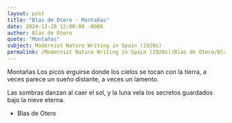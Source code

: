 ```yaml
---
layout: post
title: "Blas de Otero - Montañas"
date: 2024-12-28 12:00:00 -0000
author: Blas de Otero
quote: "Montañas"
subject: Modernist Nature Writing in Spain (1920s)
permalink: /Modernist Nature Writing in Spain (1920s)/Blas de Otero/Blas de Otero - Montañas
---
```


Montañas
Los picos erguirse
donde los cielos
se tocan con la tierra,
a veces parece
un sueño distante,
a veces un lamento.

Las sombras danzan
al caer el sol,
y la luna vela
los secretos guardados
bajo la nieve eterna.

- Blas de Otero
